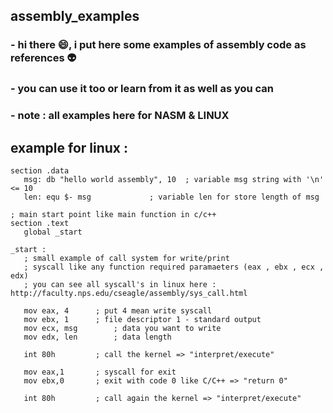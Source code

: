 ## assembly_examples
### - hi there 😄, i put here some **examples of assembly** code as references 👽
### - you can use it too or learn from it as well as you can 
### - note : all examples here for **NASM & LINUX**

## example for linux :
 ```assembly
section .data
	msg: db "hello world assembly", 10	; variable msg string with '\n' <= 10 
	len: equ $- msg				; variable len for store length of msg 
	
; main start point like main function in c/c++
section .text
	global _start

_start :
	; small example of call system for write/print 
	; syscall like any function required paramaeters (eax , ebx , ecx , edx)
	; you can see all syscall's in linux here : http://faculty.nps.edu/cseagle/assembly/sys_call.html
  
	mov eax, 4 		; put 4 mean write syscall	
	mov ebx, 1		; file descriptor 1 - standard output
	mov ecx, msg 		; data you want to write
	mov edx, len		; data length

	int 80h			; call the kernel => "interpret/execute" 

	mov eax,1 		; syscall for exit
	mov ebx,0 		; exit with code 0 like C/C++ => "return 0"
	
	int 80h			; call again the kernel => "interpret/execute" 
 ```
